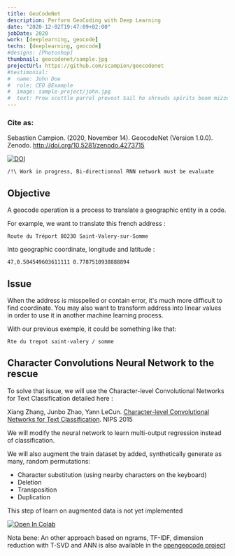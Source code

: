 ```yaml
---
title: GeoCodeNet
description: Perform GeoCoding with Deep Learning 
date: "2020-12-02T19:47:09+02:00"
jobDate: 2020
work: [deeplearning, geocode]
techs: [deeplearning, geocode]
#designs: [Photoshop]
thumbnail: geocodenet/sample.jpg
projectUrl: https://github.com/scampion/geocodenet
#testimonial:
#  name: John Doe
#  role: CEO @Example
#  image: sample-project/john.jpg
#  text: Prow scuttle parrel provost Sail ho shrouds spirits boom mizzenmast yardarm. Pinnace holystone mizzenmast quarter crow's nest nipperkin
---
```


### Cite as:   

Sebastien Campion. (2020, November 14). GeocodeNet (Version 1.0.0). Zenodo. http://doi.org/10.5281/zenodo.4273715

[![DOI](https://zenodo.org/badge/DOI/10.5281/zenodo.4273715.svg)](https://doi.org/10.5281/zenodo.4273715)


    /!\ Work in progress, Bi-directionnal RNN network must be evaluate 


## Objective 

A geocode operation is a process to translate a geographic entity in a code. 

For example, we want to translate this french address : 

    Route du Tréport 80230 Saint-Valery-sur-Somme
    
Into geographic coordinate, longitude and latitude : 

    47,0.504549603611111 0.7787510938888894
    
## Issue 

When the address is misspelled or contain error, it's much more difficult to find coordinate. 
You may also want to transform address into linear values in order to use it in another machine learning process.

With our previous exemple, it could be something like that: 

    Rte du trepot saint-valery / somme
    

## Character Convolutions Neural Network to the rescue

To solve that issue, we will use the Character-level Convolutional Networks for Text Classification detailed here : 

Xiang Zhang, Junbo Zhao, Yann LeCun. [Character-level Convolutional Networks for Text Classification](http://arxiv.org/abs/1509.01626). NIPS 2015

We will modify the neural network to learn multi-output regression instead of classification. 


We will also augment the train dataset by added, synthetically generate as many, random permutations:
- Character substitution (using nearby characters on the keyboard)
- Deletion
- Transposition
- Duplication

This step of learn on augmented data is not yet implemented

<a href="https://colab.research.google.com/github/scampion/geocodenet/blob/main/geocodenet.ipynb" target="_parent"><img src="https://colab.research.google.com/assets/colab-badge.svg" alt="Open In Colab"/></a>

Nota bene: An other approach based on ngrams, TF-IDF, dimension reduction with T-SVD and ANN is also available in the 
[opengeocode project](https://github.com/scampion/opengeocode/blob/master/tfidf_nn.py)


